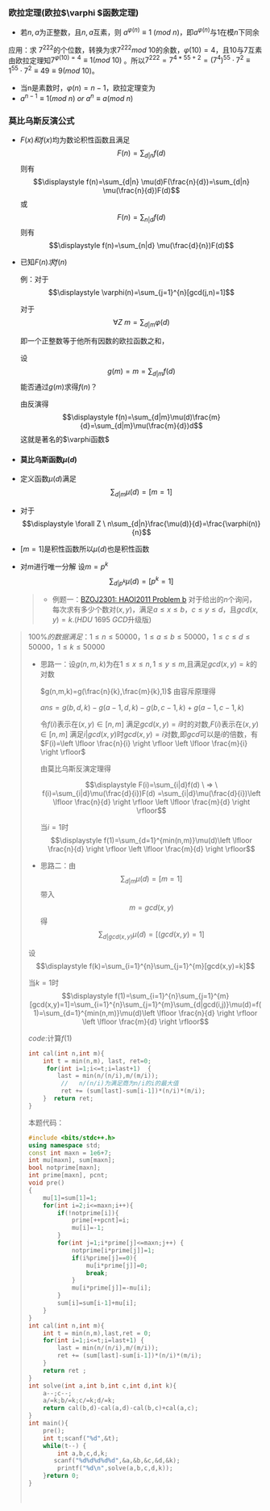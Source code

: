 ### **欧拉定理(欧拉$\varphi $函数定理)**

* 若$n,a​$为正整数，且$n,a​$互素，则  $a^{\varphi(n)} \equiv1 \ (mod \ n)​$，即$a^{\varphi(n)}​$与$1​$在模$n​$下同余

应用：求 $7^{222}$的个位数，转换为求$7^{222} mod \ 10$的余数，$\varphi(10)=4$，且10与7互素由欧拉定理知$7^{\varphi(10)=4} \equiv 1(mod \ 10)$ 。所以$7^{222}=7^{4*55+2}=(7^4)^{55} \cdot 7^2 \equiv1^{55} \cdot 7^2 \equiv 49 \equiv 9 (mod \ 10)$。

* 当n是素数时，$\varphi(n)=n-1$，欧拉定理变为
* $a^{n-1} \equiv1(mod \ n)$ $or$ $a^n \equiv a(mod \ n)$ 


### **莫比乌斯反演公式**

* $F(x)和f(x)$均为数论积性函数且满足 $$\displaystyle F(n)=\sum_{d|n}f(d)$$ 则有$$\displaystyle f(n)=\sum_{d|n} \mu(d)F(\frac{n}{d})=\sum_{d|n} \mu(\frac{n}{d})F(d)$$ 或$$\displaystyle F(n)=\sum_{n|d}f(d)$$ 则有$$\displaystyle f(n)=\sum_{n|d} \mu(\frac{d}{n})F(d)$$ 

* 已知$F(n)求f(n)$

  例：对于$$\displaystyle \varphi(n)=\sum_{j=1}^{n}[gcd(j,n)=1]$$ 

  对于$$\displaystyle \forall Z \ m=\sum_{d|m}\varphi(d)$$

  即一个正整数等于他所有因数的欧拉函数之和，

  设$$\displaystyle g(m)=m=\sum_{d|m}f(d)$$能否通过$g(m)$求得$f(n)$？

  由反演得$$\displaystyle f(n)=\sum_{d|m}\mu(d)\frac{m}{d}=\sum_{d|m}\mu(\frac{m}{d})d$$ 这就是著名的$\varphi函数$ 

* #### 莫比乌斯函数$\mu(d)$ 

* 定义函数$\mu(d)$满足$$\displaystyle \sum_{d|m}\mu(d)=[m=1]$$ 

* 对于$$\displaystyle \forall Z \ n\sum_{d|n}\frac{\mu(d)}{d}=\frac{\varphi(n)}{n}$$

* $[m=1]$是积性函数所以$\mu(d)$也是积性函数

* 对$m$进行唯一分解 设$m=p^k$   $$\displaystyle \sum_{d|p^k}\mu(d)=[p^k=1]$$ 

  > * 例题一：[BZOJ2301: HAOI2011 Problem b](http://www.lydsy.com/JudgeOnline/problem.php?id=2301) 对于给出的$n$个询问，每次求有多少个数对$(x,y)$，满足$a≤x≤b$，$c≤y≤d$，且$gcd(x,y) = k$.($HDU\  1695 \ GCD$升级版)
>
>   $100\%的数据满足：1≤n≤50000，1≤a≤b≤50000，1≤c≤d≤50000，1≤k≤50000$
>
>   * 思路一：设$g(n,m,k)$为在$1≤x≤n,1≤y≤m$,且满足$gcd(x,y)=k$的对数
>
>     $g(n,m,k)=g(\frac{n}{k},\frac{m}{k},1)$ 由容斥原理得
>
>     $ans=g(b,d,k)-g(a-1,d,k)-g(b,c-1,k)+g(a-1,c-1,k)$
>
>     令$f(i)$表示在$(x,y)∈[n,m]$ 满足$gcd(x,y)=i$时的对数,$F(i)$表示在$(x,y)∈[n,m]$  满足$i|gcd(x,y)$时$gcd(x,y)=i$对数,即$gcd$可以是$i$的倍数，有$F(i)=\left \lfloor \frac{n}{i} \right \rfloor \left \lfloor \frac{m}{i} \right \rfloor$
>
>     由莫比乌斯反演定理得
>
>     $$\displaystyle F(i)=\sum_{i|d}f(d) \ => \ f(i)=\sum_{i|d}\mu(\frac{d}{i})F(d) =\sum_{i|d}\mu(\frac{d}{i})\left \lfloor \frac{n}{d} \right \rfloor \left \lfloor \frac{m}{d} \right \rfloor$$
>
>     当$i=1$时 $$\displaystyle f(1)=\sum_{d=1}^{min(n,m)}\mu(d)\left \lfloor \frac{n}{d} \right \rfloor \left \lfloor \frac{m}{d} \right \rfloor$$ 
>
>* 思路二：由$$\displaystyle \sum_{d|m}\mu(d)=[m=1]$$ 带入$$m=gcd(x,y)$$ 得$$\displaystyle \sum_{d|gcd(x,y)}\mu(d)=[(gcd(x,y)=1]$$ 
>
>  设$$\displaystyle f(k)=\sum_{i=1}^{n}\sum_{j=1}^{m}[gcd(x,y)=k]$$  
>
>  当$k=1$时$$\displaystyle f(1)=\sum_{i=1}^{n}\sum_{j=1}^{m}[gcd(x,y)=1]=\sum_{i=1}^{n}\sum_{j=1}^{m}\sum_{d|gcd(i,j)}\mu(d)=f(1)=\sum_{d=1}^{min(n,m)}\mu(d)\left \lfloor \frac{n}{d} \right \rfloor \left \lfloor \frac{m}{d} \right \rfloor$$ 
>
>  $code:$计算$f(1)$
>
>  ```cpp
>  int cal(int n,int m){
>      int t = min(n,m), last, ret=0;
>    	for(int i=1;i<=t;i=last+1)  {
>          last = min(n/(n/i),m/(m/i));
>        	//   n/(n/i)为满足商为n/i的i的最大值
>        	ret += (sum[last]-sum[i-1])*(n/i)*(m/i);
>      }  return ret;
>  }
>  ```
>
>  本题代码：
>
>  ```cpp
>  #include <bits/stdc++.h>
>  using namespace std;
>  const int maxn = 1e6+7;
>  int mu[maxn], sum[maxn];
>  bool notprime[maxn];
>  int prime[maxn], pcnt;
>  void pre()
>  {
>      mu[1]=sum[1]=1;
>      for(int i=2;i<=maxn;i++){
>          if(!notprime[i]){
>              prime[++pcnt]=i;
>              mu[i]=-1;
>          }
>          for(int j=1;i*prime[j]<=maxn;j++) {
>              notprime[i*prime[j]]=1;
>              if(i%prime[j]==0){
>                  mu[i*prime[j]]=0;
>                  break;
>              }
>              mu[i*prime[j]]=-mu[i];
>          }
>          sum[i]=sum[i-1]+mu[i];
>      }
>  }
>  int cal(int n,int m){
>      int t = min(n,m),last,ret = 0;
>      for(int i=1;i<=t;i=last+1) {
>          last = min(n/(n/i),m/(m/i));
>          ret += (sum[last]-sum[i-1])*(n/i)*(m/i);
>      }
>      return ret ;
>  }
>  int solve(int a,int b,int c,int d,int k){
>      a--;c--;
>      a/=k;b/=k;c/=k;d/=k;
>      return cal(b,d)-cal(a,d)-cal(b,c)+cal(a,c);
>  }
>  int main(){
>      pre();
>      int t;scanf("%d",&t);
>      while(t--) {
>          int a,b,c,d,k;
>         scanf("%d%d%d%d%d",&a,&b,&c,&d,&k);
>          printf("%d\n",solve(a,b,c,d,k));
>      }return 0;
>  }
>  ```
>
>  ​
>
>







